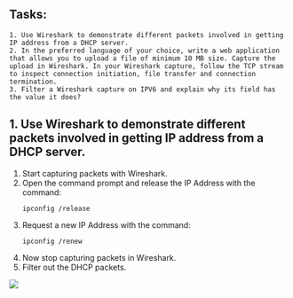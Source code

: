 ## Tasks:
```
1. Use Wireshark to demonstrate different packets involved in getting IP address from a DHCP server.
2. In the preferred language of your choice, write a web application that allows you to upload a file of minimum 10 MB size. Capture the upload in Wireshark. In your Wireshark capture, follow the TCP stream to inspect connection initiation, file transfer and connection termination.
3. Filter a Wireshark capture on IPV6 and explain why its field has the value it does?
```

## 1. Use Wireshark to demonstrate different packets involved in getting IP address from a DHCP server.

1. Start capturing packets with Wireshark.
2. Open the command prompt and release the IP Address with the command:
    ```
    ipconfig /release
    ```
3. Request a new IP Address with the command:
    ```
    ipconfig /renew
    ```
4. Now stop capturing packets in Wireshark.
5. Filter out the DHCP packets.

<img src="01.pcapng">